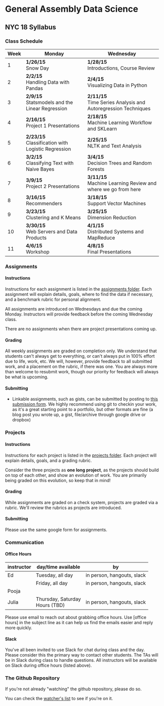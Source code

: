 # General Assembly Data Science
## NYC 18 Syllabus

### Class Schedule

Week|Monday|Wednesday
------|-------|------
1| **1/26/15** <br /> Snow Day | **1/28/15** <br /> Introductions, Course Review
2| **2/2/15** <br /> Handling Data with Pandas | **2/4/15** <br /> Visualizing Data in Python
3| **2/9/15** <br /> Statsmodels and the Linear Regression | **2/11/15** <br /> Time Series Analysis and Autoregression Techniques
4| **2/16/15** <br /> Project 1 Presentations | **2/18/15** <br /> Machine Learning Workflow and SKLearn
5| **2/23/15** <br /> Classification with Logistic Regression | **2/25/15** <br /> NLTK and Text Analysis
6| **3/2/15** <br /> Classifying Text with Naive Bayes | **3/4/15** <br /> Decision Trees and Random Forests
7| **3/9/15** <br /> Project 2 Presentations | **3/11/15** <br /> Machine Learning Review and where we go from here
8| **3/16/15** <br /> Recommenders | **3/18/15** <br /> Support Vector Machines
9| **3/23/15** <br /> Clustering and K Means | **3/25/15** <br /> Dimension Reduction
10| **3/30/15** <br /> Web Servers and Data Products | **4/1/15** <br /> Distributed Systems and MapReduce
11| **4/6/15** <br /> Workshop | **4/8/15** <br /> Final Presentations

### Assignments

#### Instructions
Instructions for each assignment is listed in the [assignments folder](assignments/). Each assignment will explain details, goals, where to find the data if necessary, and a benchmark rubric for personal alignment.

All assignments are introduced on Wednesdays and due the coming Monday. Instructors will provide feedback before the coming Wednesday class.

There are no assignments when there are project presentations coming up.

#### Grading

All weekly assignments are graded on completion only. We understand that students can't always get to everything, or can't always put in 100% effort due to life, work, etc. We will, however, provide feedback to all submitted work, and a placement on the rubric, if there was one. You are always more than welcome to resubmit work, though our priority for feedback will always be what is upcoming.

#### Submitting

* Linkable assignments, such as gists, can be submitted by posting to [this submission form](http://goo.gl/forms/qLHIjZadnp). We highly recommend using git to checkin your work, as it's a great starting point to a portfolio, but other formats are fine (a blog post you wrote up, a gist, file/archive through google drive or dropbox)

### Projects

#### Instructions
Instructions for each project is listed in the [projects folder](projects/). Each project will explain details, goals, and a grading rubric.

Consider the three projects as **one long project**, as the projects should build on top of each other, and show an evolution of work. You are primarily being graded on this evolution, so keep that in mind!

#### Grading

While assignments are graded on a check system, projects are graded via a rubric. We'll review the rubrics as projects are introduced.

#### Submitting

Please use the same google form for assignments.

### Communication

#### Office Hours

instructor | day/time available | by
-----------|--------------------|---
Ed         | Tuesday, all day   | in person, hangouts, slack
           | Friday, all day    | in person, hangouts, slack
Pooja      |                    |
Julia      | Thursday, Saturday<br />Hours (TBD) | in person, hangouts, slack

Please use email to reach out about grabbing office hours. Use [office hours] in the subject line as it can help us find the emails easier and reply more quickly.

#### Slack

You've all been invited to use Slack for chat during class and the day. Please consider this the primary way to contact other students. The TAs will be in Slack during class to handle questions. All instructors will be available on Slack during office hours (listed above).

### The Github Repository

If you're not already "watching" the github repository, please do so.

You can check the [watcher's list](https://github.com/podopie/DAT18NYC/watchers) to see if you're on it.
